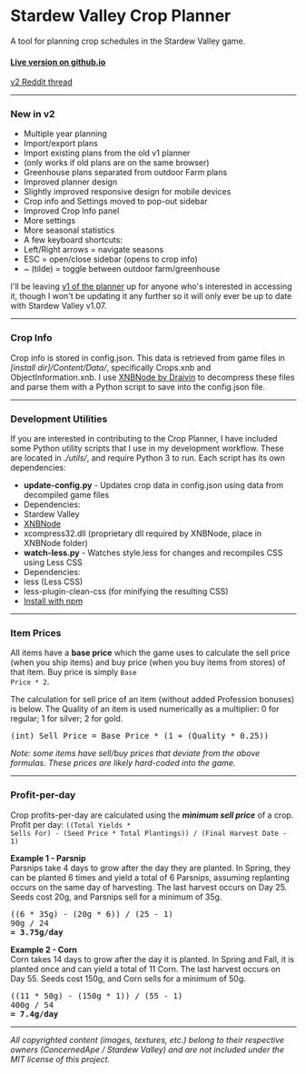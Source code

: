 # Stardew Valley Crop Planner

A tool for planning crop schedules in the Stardew Valley game.

#### **<a href="http://yekteniya.github.io/crop_planner/">Live version on github.io</a>**

<a href="https://www.reddit.com/r/StardewValley/comments/55puw1/crop_planner_v2_released_multiple_years_importing/" target="_blank">v2 Reddit thread</a>

---

### New in v2

* Multiple year planning
* Import/export plans
* Import existing plans from the old v1 planner
 * (only works if old plans are on the same browser)
* Greenhouse plans separated from outdoor Farm plans
* Improved planner design
* Slightly improved responsive design for mobile devices
* Crop info and Settings moved to pop-out sidebar
* Improved Crop Info panel
* More settings
* More seasonal statistics
* A few keyboard shortcuts:
 * Left/Right arrows = navigate seasons
 * ESC = open/close sidebar (opens to crop info)
 * ~ (tilde) = toggle between outdoor farm/greenhouse

I'll be leaving <a href="http://exnil.github.io/crop_planner/v1/" target="_blank">v1 of the planner</a> up for anyone who's interested in accessing it, though I won't be updating it any further so it will only ever be up to date with Stardew Valley v1.07.

---

### Crop Info
Crop info is stored in config.json. This data is retrieved from game files in *[install dir]/Content/Data/*, specifically Crops.xnb and ObjectInformation.xnb. I use <a href="https://github.com/Draivin/XNBNode" target="_blank">XNBNode by Draivin</a> to decompress these files and parse them with a Python script to save into the config.json file.

---

### Development Utilities
If you are interested in contributing to the Crop Planner, I have included some Python utility scripts that I use in my development workflow. These are located in *./utils/*, and require Python 3 to run. Each script has its own dependencies:

* <b>update-config.py</b> - Updates crop data in config.json using data from decompiled game files
 * Dependencies:
 * Stardew Valley
 * <a href="https://github.com/Draivin/XNBNode" target="_blank">XNBNode</a>
 * xcompress32.dll (proprietary dll required by XNBNode, place in XNBNode folder)
* <b>watch-less.py</b> - Watches style.less for changes and recompiles CSS using Less CSS
 * Dependencies:
 * less (Less CSS)
 * less-plugin-clean-css (for minifying the resulting CSS)
 * <a href="http://lesscss.org/usage/#command-line-usage" target="_blank">Install with npm</a>

---

### Item Prices
All items have a **base price** which the game uses to calculate the sell price (when you ship items) and buy price (when you buy items from stores) of that item. Buy price is simply <code>Base Price * 2</code>.

The calculation for sell price of an item (without added Profession bonuses) is below. The Quality of an item is used numerically as a multiplier: 0 for regular; 1 for silver; 2 for gold.
<pre>
(int) Sell Price = Base Price * (1 + (Quality * 0.25))
</pre>

*Note: some items have sell/buy prices that deviate from the above formulas. These prices are likely hard-coded into the game.*

---

### Profit-per-day
Crop profits-per-day are calculated using the <b><i>minimum sell price</i></b> of a crop.<br>
Profit per day: <code>((Total Yields * Sells For) - (Seed Price * Total Plantings)) / (Final Harvest Date - 1)</code>

<b>Example 1 - Parsnip</b><br>
Parsnips take 4 days to grow after the day they are planted. In Spring, they can be planted 6 times and yield a total of 6 Parsnips, assuming replanting occurs on the same day of harvesting. The last harvest occurs on Day 25. Seeds cost 20g, and Parsnips sell for a minimum of 35g.
<pre>
((6 * 35g) - (20g * 6)) / (25 - 1)
90g / 24
<b>= 3.75g/day</b>
</pre>


<b>Example 2 - Corn</b><br>
Corn takes 14 days to grow after the day it is planted. In Spring and Fall, it is planted once and can yield a total of 11 Corn. The last harvest occurs on Day 55. Seeds cost 150g, and Corn sells for a minimum of 50g.
<pre>
((11 * 50g) - (150g * 1)) / (55 - 1)
400g / 54
<b>= 7.4g/day</b>
</pre>

---

<i>All copyrighted content (images, textures, etc.) belong to their respective owners (ConcernedApe / Stardew Valley) and are not included under the MIT license of this project.</i>
